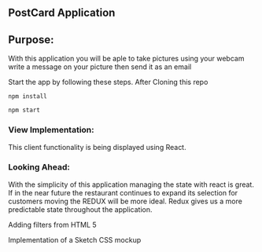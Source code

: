 ## PostCard Application


## Purpose:
With this application you will be aple to take pictures using your webcam
write a message on your picture then send it as an email 

Start the app by following these steps.
After Cloning this repo 

`npm install`


`npm start`

### View Implementation:
This client functionality is being displayed using React.

### Looking Ahead:
With the simplicity of this application managing the state with react is great.
If in the near future the restaurant continues to expand its selection for customers moving the REDUX will be more ideal. Redux gives us a more predictable state throughout the application.

Adding filters from HTML 5 

Implementation of a Sketch CSS mockup

